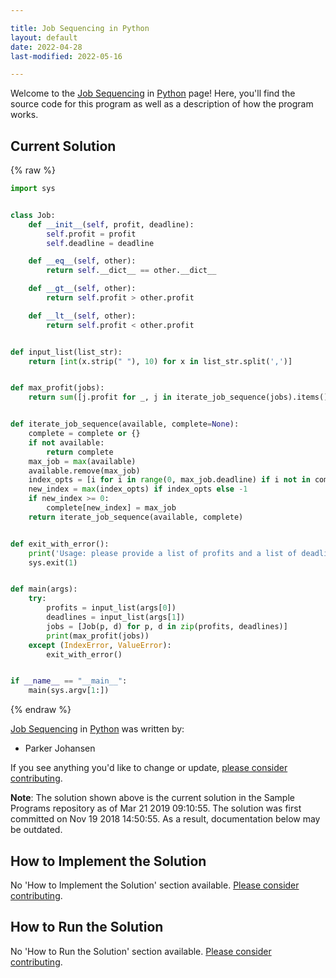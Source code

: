 ```yaml
---

title: Job Sequencing in Python
layout: default
date: 2022-04-28
last-modified: 2022-05-16

---
```


Welcome to the [Job Sequencing](https://sampleprograms.io/projects/job-sequencing) in [Python](https://sampleprograms.io/languages/python) page! Here, you'll find the source code for this program as well as a description of how the program works.

## Current Solution

{% raw %}

```python
import sys


class Job:
    def __init__(self, profit, deadline):
        self.profit = profit
        self.deadline = deadline

    def __eq__(self, other):
        return self.__dict__ == other.__dict__

    def __gt__(self, other):
        return self.profit > other.profit

    def __lt__(self, other):
        return self.profit < other.profit


def input_list(list_str):
    return [int(x.strip(" "), 10) for x in list_str.split(',')]


def max_profit(jobs):
    return sum([j.profit for _, j in iterate_job_sequence(jobs).items()])


def iterate_job_sequence(available, complete=None):
    complete = complete or {}
    if not available:
        return complete
    max_job = max(available)
    available.remove(max_job)
    index_opts = [i for i in range(0, max_job.deadline) if i not in complete]
    new_index = max(index_opts) if index_opts else -1
    if new_index >= 0:
        complete[new_index] = max_job
    return iterate_job_sequence(available, complete)


def exit_with_error():
    print('Usage: please provide a list of profits and a list of deadlines')
    sys.exit(1)


def main(args):
    try:
        profits = input_list(args[0])
        deadlines = input_list(args[1])
        jobs = [Job(p, d) for p, d in zip(profits, deadlines)]
        print(max_profit(jobs))
    except (IndexError, ValueError):
        exit_with_error()


if __name__ == "__main__":
    main(sys.argv[1:])
```

{% endraw %}

[Job Sequencing](https://sampleprograms.io/projects/job-sequencing) in [Python](https://sampleprograms.io/languages/python) was written by:

- Parker Johansen

If you see anything you'd like to change or update, [please consider contributing](https://github.com/TheRenegadeCoder/sample-programs).

**Note**: The solution shown above is the current solution in the Sample Programs repository as of Mar 21 2019 09:10:55. The solution was first committed on Nov 19 2018 14:50:55. As a result, documentation below may be outdated.

## How to Implement the Solution

No 'How to Implement the Solution' section available. [Please consider contributing](https://github.com/TheRenegadeCoder/sample-programs-website).

## How to Run the Solution

No 'How to Run the Solution' section available. [Please consider contributing](https://github.com/TheRenegadeCoder/sample-programs-website).